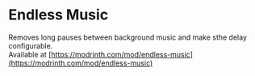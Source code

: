 # Endless Music
Removes long pauses between background music and make sthe delay configurable.</br>
Available at [https://modrinth.com/mod/endless-music](https://modrinth.com/mod/endless-music)
